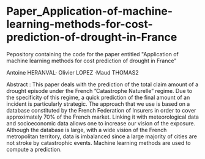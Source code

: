 # Paper_Application-of-machine-learning-methods-for-cost-prediction-of-drought-in-France
Pepository containing the code for the paper entitled "Application of machine learning methods for cost prediction of drought in France" 

Antoine HERANVAL· Olivier LOPEZ ·Maud THOMAS2


Abstract : 
This paper deals with the prediction of the total claim amount of a drought episode
under the French ”Catastrophe Naturelle” regime. Due to the specificity of this regime, a quick
prediction of the final amount of an incident is particularly strategic. The approach that we
use is based on a database constituted by the French Federation of Insurers in order to cover
approximately 70% of the French market. Linking it with meteorological data and socioeconomic
data allows one to increase our vision of the exposure. Although the database is large, with a
wide vision of the French metropolitan territory, data is imbalanced since a large majority of
cities are not stroke by catastrophic events. Machine learning methods are used to compute a
prediction.
